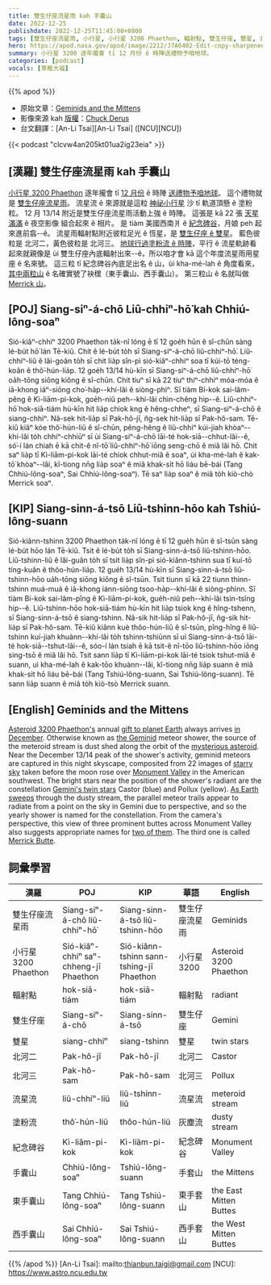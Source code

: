 ```yaml
---
title: 雙生仔座流星雨 kah 手囊山
date: 2022-12-25
publishdate: 2022-12-25T11:45:00+0800
tags: [雙生仔座流星雨, 小行星, 小行星 3200 Phaethon, 輻射點, 雙生仔座, 雙星, 北河二, 北河三, 流星流, 塗粉流, 紀念碑谷, 手囊山, 東手囊山, 西手囊山]
hero: https://apod.nasa.gov/apod/image/2212/J7A6402-Edit-copy-sharpened1024.jpg
summary: 小行星 3200 逐年攏會 tī 12 月份 ê 時陣送禮物予咱地球。
categories: [podcast]
vocals: [草莓大福]
---
```


{{% apod %}}

- 原始文章：[Geminids and the Mittens](https://apod.nasa.gov/apod/ap221225.html)
- 影像來源 kah [版權][copyright]：[Chuck Derus](https://cderus.zenfolio.com/)
- 台文翻譯：[An-Li Tsai][An-Li Tsai] ([NCU][NCU])

{{< podcast "clcvw4an205kt01ua2ig23eia" >}}

## [漢羅] 雙生仔座流星雨 kah 手囊山
[小行星 3200 Phaethon][Asteroid 3200 Phaethon's] 逐年攏會 tī [12 月份][in December] ê 時陣 [送禮物予咱地球][gift to planet Earth]。
這个禮物就是 [雙生仔座流星雨][the Geminid t]。
流星流 ê 來源就是這粒 [神祕小行星][mysterious asteroid] 沙 tī 軌道頂懸 ê 塗粉粒。
12 月 13/14 附近是雙生仔座流星雨活動上強 ê 時陣。
這張是 kā 22 張 [天星滿滿][starry sky] ê 夜空影像 組合起來 ê 相片。
是 tiàm 美國西南爿 ê [紀念碑谷][Monument Valley]，月娘 peh 起來進前翕--ê。
流星雨輻射點附近彼粒足光 ê 恆星，是 [雙生仔座 ê 雙星][Gemini's twin stars]。
藍色彼粒是 北河二，黃色彼粒是 北河三。
[地球行過塗粉流 ê 時陣][As Earth sweeps t]，平行 ê 流星軌跡看起來就親像是 ùi 雙生仔座內底輻射出來--ê，所以咱才會 kā 這个年度流星雨用星座 ê 名來號。
這三粒 tī 紀念碑谷內底足出名 ê 山，ùi kha-mé-lah ê 角度看來，[其中兩粒山][two of them] ê 名確實號了袂䆀（東手囊山、西手囊山）。
第三粒山 ê 名就叫做 [Merrick 山][Merrick Butte]。


## [POJ] Siang-siⁿ-á-chō Liû-chhiⁿ-hō͘ kah Chhiú-lông-soaⁿ
Sió-kiâⁿ-chhiⁿ 3200 Phaethon ta̍k-nî lóng ē tī 12 goe̍h hūn ê sî-chūn sàng lé-bu̍t hō͘ lán Tē-kiû.
Chit ê lé-bu̍t to̍h sī Siang-siⁿ-á-chō liû-chhiⁿ-hō͘.
Liû-chhiⁿ-liû ê lâi-goân to̍h sī chit lia̍p sîn-pì sió-kiâⁿ-chhiⁿ soa tī kúi-tō téng-koân ê thô͘-hún-lia̍p.
12 goe̍h 13/14 hù-kīn sī Siang-siⁿ-á-chō liû-chhiⁿ-hō͘ oa̍h-tōng siōng kiông ê sî-chūn.
Chit tiuⁿ sī kā 22 tiuⁿ thiⁿ-chhiⁿ móa-móa ê iā-khong iáⁿ-siōng cho͘-ha̍p--khí-lâi ê siòng-phìⁿ.
Sī tiàm Bí-kok sai-lâm-pêng ê Kì-liām-pi-kok, goe̍h-niû peh--khí-lâi chìn-chêng hip--ê.
Liû-chhiⁿ-hō͘ hok-siā-tiám hù-kīn hit lia̍p chiok kng ê hêng-chheⁿ, sī Siang-siⁿ-á-chō ê siang-chhiⁿ.
Nâ-sek hit-lia̍p sī Pak-hô-jī, n̂g-sek hit-lia̍p sī Pak-hô-sam.
Tē-kiû kiâⁿ kòe thô͘-hún-liû ê sî-chūn, pêng-hêng ê liû-chhiⁿ kúi-jiah khòaⁿ--khí-lâi to̍h chhiⁿ-chhiūⁿ sī ùi Siang-siⁿ-á-chō lāi-té hok-siā--chhut-lâi--ê, só͘-í lán chiah ē kā chit-ê nî-tō͘ liû-chhiⁿ-hō͘ iōng seng-chō ê miâ lâi hō.
Chit saⁿ lia̍p tī Kì-liām-pi-kok lāi-té chiok chhut-miâ ê soaⁿ, ùi kha-mé-lah ê kak-tō͘ khòaⁿ--lâi, kî-tiong nn̄g lia̍p soaⁿ ê miâ khak-si̍t hō liáu bē-bái (Tang Chhiú-lông-soaⁿ, Sai Chhiú-lông-soaⁿ).
Tē saⁿ lia̍p soaⁿ ê miâ to̍h kiò-chò Merrick soaⁿ.

## [KIP] Siang-sinn-á-tsō Liû-tshinn-hōo kah Tshiú-lông-suann
Sió-kiânn-tshinn 3200 Phaethon ta̍k-nî lóng ē tī 12 gue̍h hūn ê sî-tsūn sàng lé-bu̍t hōo lán Tē-kiû.
Tsit ê lé-bu̍t to̍h sī Siang-sinn-á-tsō liû-tshinn-hōo.
Liû-tshinn-liû ê lâi-guân to̍h sī tsit lia̍p sîn-pì sió-kiânn-tshinn sua tī kuí-tō tíng-kuân ê thôo-hún-lia̍p.
12 gue̍h 13/14 hù-kīn sī Siang-sinn-á-tsō liû-tshinn-hōo ua̍h-tōng siōng kiông ê sî-tsūn.
Tsit tiunn sī kā 22 tiunn thinn-tshinn muá-muá ê iā-khong iánn-siōng tsoo-ha̍p--khí-lâi ê siòng-phìnn.
Sī tiàm Bí-kok sai-lâm-pîng ê Kì-liām-pi-kok, gue̍h-niû peh--khí-lâi tsìn-tsîng hip--ê.
Liû-tshinn-hōo hok-siā-tiám hù-kīn hit lia̍p tsiok kng ê hîng-tshenn, sī Siang-sinn-á-tsō ê siang-tshinn.
Nâ-sik hit-lia̍p sī Pak-hô-jī, n̂g-sik hit-lia̍p sī Pak-hô-sam.
Tē-kiû kiânn kuè thôo-hún-liû ê sî-tsūn, pîng-hîng ê liû-tshinn kuí-jiah khuànn--khí-lâi to̍h tshinn-tshiūnn sī uì Siang-sinn-á-tsō lāi-té hok-siā--tshut-lâi--ê, sóo-í lán tsiah ē kā tsit-ê nî-tōo liû-tshinn-hōo iōng sing-tsō ê miâ lâi hō.
Tsit sann lia̍p tī Kì-liām-pi-kok lāi-té tsiok tshut-miâ ê suann, uì kha-mé-lah ê kak-tōo khuànn--lâi, kî-tiong nn̄g lia̍p suann ê miâ khak-si̍t hō liáu bē-bái (Tang Tshiú-lông-suann, Sai Tshiú-lông-suann).
Tē sann lia̍p suann ê miâ to̍h kiò-tsò Merrick suann.

## [English] Geminids and the Mittens
[Asteroid 3200 Phaethon's][Asteroid 3200 Phaethon's] annual [gift to planet Earth][gift to planet Earth] always arrives [in December][in December].
Otherwise known as [the Geminid][the Geminid e] meteor shower, the source of the meteroid stream is dust shed along the orbit of the [mysterious asteroid][mysterious asteroid].
Near the December 13/14 peak of the shower's activity, geminid meteors are captured in this night skyscape, composited from 22 images of [starry sky][starry sky] taken before the moon rose over [Monument Valley][Monument Valley] in the American southwest.
The bright stars near the position of the shower's radiant are the constellation [Gemini's twin stars][Gemini's twin stars] Castor (blue) and Pollux (yellow).
[As Earth sweeps][As Earth sweeps e] through the dusty stream, the parallel meteor trails appear to radiate from a point on the sky in Gemini due to perspective, and so the yearly shower is named for the constellation.
From the camera's perspective, this view of three prominent buttes across Monument Valley also suggests appropriate names for [two of them][two of them].
The third one is called [Merrick Butte][Merrick Butte].

## 詞彙學習

|漢羅|POJ|KIP|華語|English|
|-|-|-|-|-|
|雙生仔座流星雨|Siang-siⁿ-á-chō liû-chhiⁿ-hō͘|Siang-sinn-á-tsō liû-tshinn-hōo|雙生仔座流星雨|Geminids|
|小行星 3200 Phaethon|Sió-kiâⁿ-chhiⁿ saⁿ-chheng-jī Phaethon|Sió-kiânn-tshinn sann-tshing-jī Phaethon|小行星 3200|Asteroid 3200 Phaethon|
|輻射點|hok-siā-tiám|hok-siā-tiám|輻射點|radiant|
|雙生仔座|Siang-siⁿ-á-chō|Siang-sinn-á-tsō|雙生仔座|Gemini|
|雙星|siang-chhiⁿ|siang-tshinn|雙星|twin stars|
|北河二|Pak-hô-jī|Pak-hô-jī|北河二|Castor|
|北河三|Pak-hô-sam|Pak-hô-sam|北河三|Pollux|
|流星流|liû-chhiⁿ-liû|liû-tshinn-liû|流星流|meteroid stream|
|塗粉流|thô͘-hún-liû|thôo-hún-liû|灰塵流|dusty stream|
|紀念碑谷|Kì-liām-pi-kok|Kì-liām-pi-kok|紀念碑谷|Monument Valley|
|手囊山|Chhiú-lông-soaⁿ|Tshiú-lông-suann|手套山|the Mittens|
|東手囊山|Tang Chhiú-lông-soaⁿ|Tang Tshiú-lông-suann|東手套山|the East Mitten Buttes|
|西手囊山|Sai Chhiú-lông-soaⁿ|Sai Tshiú-lông-suann|西手套山|the West Mitten Buttes|

{{% /apod %}}
[An-Li Tsai]: mailto:thianbun.taigi@gmail.com
[NCU]: https://www.astro.ncu.edu.tw

[copyright]: https://apod.nasa.gov/apod/fap/lib/about_apod.html#srapply
[License]: https://creativecommons.org/licenses/by/2.0/

[Asteroid 3200 Phaethon's]:https://apod.nasa.gov/apod/ap171223.html
[gift to planet Earth]:https://blogs.nasa.gov/spacestation/2022/12/23/crew-goes-into-christmas-weekend-after-spacewalk-and-science-ops/
[in December]:https://apod.nasa.gov/apod/ap181222.html
[the Geminid e]:https://apod.nasa.gov/apod/ap221216.html
[the Geminid t]:https://apod.tw/daily/20221216/
[mysterious asteroid]:https://www.nasa.gov/centers/marshall/news/lunar/phaethon.html
[starry sky]:https://apod.nasa.gov/apod/ap071225.html
[Monument Valley]:https://navajonationparks.org/tribal-parks/monument-valley/
[Gemini's twin stars]:https://apod.nasa.gov/apod/ap170516.html
[As Earth sweeps e]:https://apod.nasa.gov/apod/ap211216.html
[As Earth sweeps t]:https://apod.tw/daily/20211216/
[two of them]:https://utahscanyoncountry.files.wordpress.com/2019/03/mitten-shadow-allison-yamamoto-sparks-.jpg
[Merrick Butte]:https://www.americansouthwest.net/utah/monument_valley/merrick-butte2_l.html
